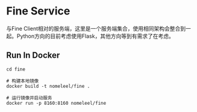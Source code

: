 # Fine Service

与Fine Client相对的服务端，这里是一个服务端集合，使用相同架构会整合到一起。Python方向的目前考虑使用Flask，其他方向等到有需求了在考虑。

## Run In Docker

```shell
cd fine

# 构建本地镜像
docker build -t nomeleel/fine . 

# 运行镜像并启动服务
docker run -p 8160:8160 nomeleel/fine 
```